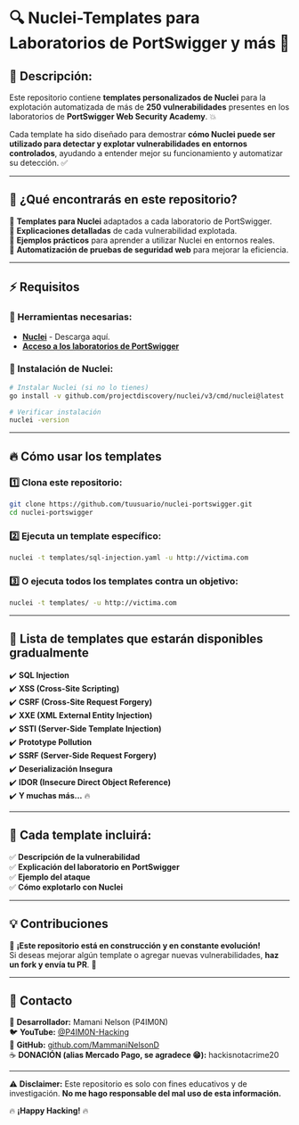 # 🔍 Nuclei-Templates para Laboratorios de PortSwigger y más 🚀

## 📌 Descripción:
Este repositorio contiene **templates personalizados de Nuclei** para la explotación automatizada de más de **250 vulnerabilidades** presentes en los laboratorios de **PortSwigger Web Security Academy**. 💥  

Cada template ha sido diseñado para demostrar **cómo Nuclei puede ser utilizado para detectar y explotar vulnerabilidades en entornos controlados**, ayudando a entender mejor su funcionamiento y automatizar su detección. ✅  

---

## 📜 ¿Qué encontrarás en este repositorio?
🔹 **Templates para Nuclei** adaptados a cada laboratorio de PortSwigger.  
🔹 **Explicaciones detalladas** de cada vulnerabilidad explotada.  
🔹 **Ejemplos prácticos** para aprender a utilizar Nuclei en entornos reales.  
🔹 **Automatización de pruebas de seguridad web** para mejorar la eficiencia.  

---

## ⚡ Requisitos

### 🔧 Herramientas necesarias:

- **[Nuclei](https://github.com/projectdiscovery/nuclei)** - Descarga aquí.  
- **[Acceso a los laboratorios de PortSwigger](https://portswigger.net/web-security)**  

### 📂 Instalación de Nuclei:
```bash
# Instalar Nuclei (si no lo tienes)
go install -v github.com/projectdiscovery/nuclei/v3/cmd/nuclei@latest

# Verificar instalación
nuclei -version
```

---

## 🔥 Cómo usar los templates

### 1️⃣ Clona este repositorio:
```bash
git clone https://github.com/tuusuario/nuclei-portswigger.git
cd nuclei-portswigger
```

### 2️⃣ Ejecuta un template específico:
```bash
nuclei -t templates/sql-injection.yaml -u http://victima.com
```

### 3️⃣ O ejecuta todos los templates contra un objetivo:
```bash
nuclei -t templates/ -u http://victima.com
```

---

## 📌 Lista de templates que estarán disponibles gradualmente
✔️ **SQL Injection**  
✔️ **XSS (Cross-Site Scripting)**  
✔️ **CSRF (Cross-Site Request Forgery)**  
✔️ **XXE (XML External Entity Injection)**  
✔️ **SSTI (Server-Side Template Injection)**  
✔️ **Prototype Pollution**  
✔️ **SSRF (Server-Side Request Forgery)**  
✔️ **Deserialización Insegura**  
✔️ **IDOR (Insecure Direct Object Reference)**  
✔️ **Y muchas más...** 🔥  

---

## 📌 Cada template incluirá:
✅ **Descripción de la vulnerabilidad**  
✅ **Explicación del laboratorio en PortSwigger**  
✅ **Ejemplo del ataque**  
✅ **Cómo explotarlo con Nuclei**  

---

## 💡 Contribuciones
🔄 **¡Este repositorio está en construcción y en constante evolución!**  
Si deseas mejorar algún template o agregar nuevas vulnerabilidades, **haz un fork y envía tu PR**. 🚀  

---

## 📢 Contacto  
📧 **Desarrollador:** Mamani Nelson (P4IM0N)  
🐦 **YouTube:** [@P4IM0N-Hacking](https://www.youtube.com/@P4IM0N-Hacking)  
🔗 **GitHub:** [github.com/MammaniNelsonD](https://github.com/MammaniNelsonD)  
☕ **DONACIÓN (alias Mercado Pago, se agradece 😁):** hackisnotacrime20  

---

⚠️ **Disclaimer:** Este repositorio es solo con fines educativos y de investigación. **No me hago responsable del mal uso de esta información.**  

🔥 **¡Happy Hacking!** 🔥  

